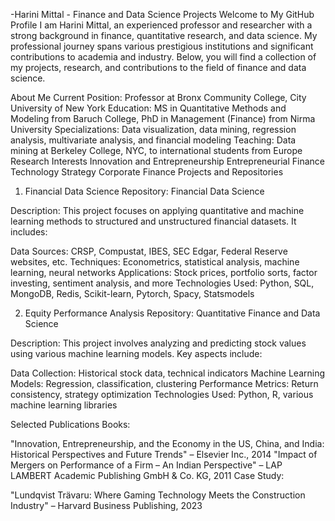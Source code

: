 -Harini Mittal - Finance and Data Science Projects
Welcome to My GitHub Profile
I am Harini Mittal, an experienced professor and researcher with a strong background in finance, quantitative research, and data science. My professional journey spans various prestigious institutions and significant contributions to academia and industry. Below, you will find a collection of my projects, research, and contributions to the field of finance and data science.

About Me
Current Position: Professor at Bronx Community College, City University of New York
Education: MS in Quantitative Methods and Modeling from Baruch College, PhD in Management (Finance) from Nirma University
Specializations: Data visualization, data mining, regression analysis, multivariate analysis, and financial modeling
Teaching: Data mining at Berkeley College, NYC, to international students from Europe
Research Interests
Innovation and Entrepreneurship
Entrepreneurial Finance
Technology Strategy
Corporate Finance
Projects and Repositories
1. Financial Data Science
Repository: Financial Data Science

Description: This project focuses on applying quantitative and machine learning methods to structured and unstructured financial datasets. It includes:

Data Sources: CRSP, Compustat, IBES, SEC Edgar, Federal Reserve websites, etc.
Techniques: Econometrics, statistical analysis, machine learning, neural networks
Applications: Stock prices, portfolio sorts, factor investing, sentiment analysis, and more
Technologies Used: Python, SQL, MongoDB, Redis, Scikit-learn, Pytorch, Spacy, Statsmodels

2. Equity Performance Analysis
Repository: Quantitative Finance and Data Science

Description: This project involves analyzing and predicting stock values using various machine learning models. Key aspects include:

Data Collection: Historical stock data, technical indicators
Machine Learning Models: Regression, classification, clustering
Performance Metrics: Return consistency, strategy optimization
Technologies Used: Python, R, various machine learning libraries

Selected Publications
Books:

"Innovation, Entrepreneurship, and the Economy in the US, China, and India: Historical Perspectives and Future Trends" – Elsevier Inc., 2014
"Impact of Mergers on Performance of a Firm – An Indian Perspective" – LAP LAMBERT Academic Publishing GmbH & Co. KG, 2011
Case Study:

"Lundqvist Trävaru: Where Gaming Technology Meets the Construction Industry" – Harvard Business Publishing, 2023
